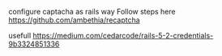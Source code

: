 configure captacha as rails way Follow steps here
https://github.com/ambethia/recaptcha

usefull
https://medium.com/cedarcode/rails-5-2-credentials-9b3324851336


